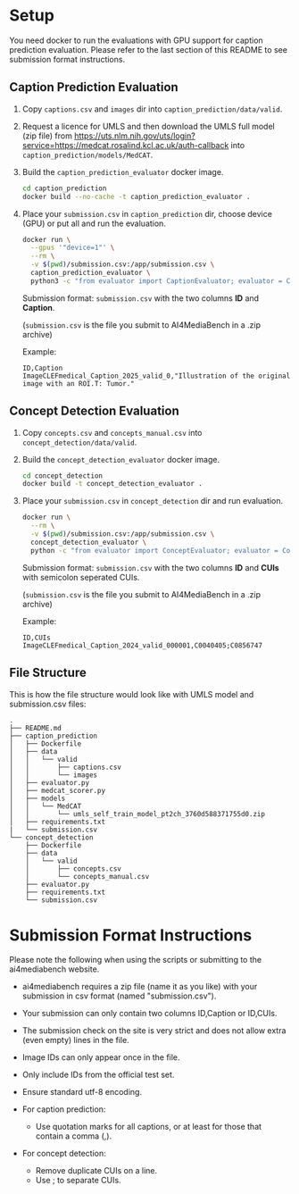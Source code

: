 # Setup

You need docker to run the evaluations with GPU support for caption prediction evaluation. Please refer to the last section of this README to see submission format instructions.

## Caption Prediction Evaluation

1. Copy `captions.csv` and `images` dir into `caption_prediction/data/valid`.
   
2. Request a licence for UMLS and then download the UMLS full model (zip file) from https://uts.nlm.nih.gov/uts/login?service=https://medcat.rosalind.kcl.ac.uk/auth-callback into `caption_prediction/models/MedCAT`.
   
3. Build the `caption_prediction_evaluator` docker image. 

    ```sh
    cd caption_prediction
    docker build --no-cache -t caption_prediction_evaluator .
    ```
4. Place your `submission.csv` in `caption_prediction` dir, choose device (GPU) or put all and run the evaluation.
    ```sh
    docker run \
      --gpus '"device=1"' \
      --rm \
      -v $(pwd)/submission.csv:/app/submission.csv \
      caption_prediction_evaluator \
      python3 -c "from evaluator import CaptionEvaluator; evaluator = CaptionEvaluator(); result = evaluator._evaluate({'submission_file_path': '/app/submission.csv'}); print(result)"
    ```
   Submission format: `submission.csv` with the two columns **ID** and **Caption**.

   (`submission.csv` is the file you submit to AI4MediaBench in a .zip archive)

   Example:
    ```plain
    ID,Caption
    ImageCLEFmedical_Caption_2025_valid_0,"Illustration of the original image with an ROI.T: Tumor."
    ```

## Concept Detection Evaluation

1. Copy `concepts.csv` and `concepts_manual.csv` into `concept_detection/data/valid`.

2. Build the `concept_detection_evaluator` docker image. 

    ```sh
    cd concept_detection
    docker build -t concept_detection_evaluator .
    ```

3. Place your `submission.csv` in `concept_detection` dir and run evaluation.

    ```sh
    docker run \
      --rm \
      -v $(pwd)/submission.csv:/app/submission.csv \
      concept_detection_evaluator \
      python -c "from evaluator import ConceptEvaluator; evaluator = ConceptEvaluator(); result = evaluator._evaluate({'submission_file_path': '/app/submission.csv'}); print(result)"
    ```
    Submission format: `submission.csv` with the two columns **ID** and **CUIs** with semicolon seperated CUIs. 

   (`submission.csv` is the file you submit to AI4MediaBench in a .zip archive)

   Example:
   ```plain
   ID,CUIs
   ImageCLEFmedical_Caption_2024_valid_000001,C0040405;C0856747
   ```

## File Structure

This is how the file structure would look like with UMLS model and submission.csv files:

```plain
.
├── README.md
├── caption_prediction
│   ├── Dockerfile
│   ├── data
│   │   └── valid
│   │       ├── captions.csv
│   │       └── images
│   ├── evaluator.py
│   ├── medcat_scorer.py
│   ├── models
│   │   └── MedCAT
│   │       └── umls_self_train_model_pt2ch_3760d588371755d0.zip
│   ├── requirements.txt
|   └── submission.csv
└── concept_detection
    ├── Dockerfile
    ├── data
    │   └── valid
    │       ├── concepts.csv
    │       └── concepts_manual.csv
    ├── evaluator.py
    ├── requirements.txt
    └── submission.csv
```

# Submission Format Instructions

Please note the following when using the scripts or submitting to the ai4mediabench website.

* ai4mediabench requires a zip file (name it as you like) with your submission in csv format (named "submission.csv").
* Your submission can only contain two columns ID,Caption or ID,CUIs.
* The submission check on the site is very strict and does not allow extra (even empty) lines in the file.
* Image IDs can only appear once in the file.
* Only include IDs from the official test set.
* Ensure standard utf-8 encoding.

* For caption prediction:
  * Use quotation marks for all captions, or at least for those that contain a comma (,).

* For concept detection:
  * Remove duplicate CUIs on a line.
  * Use ; to separate CUIs.